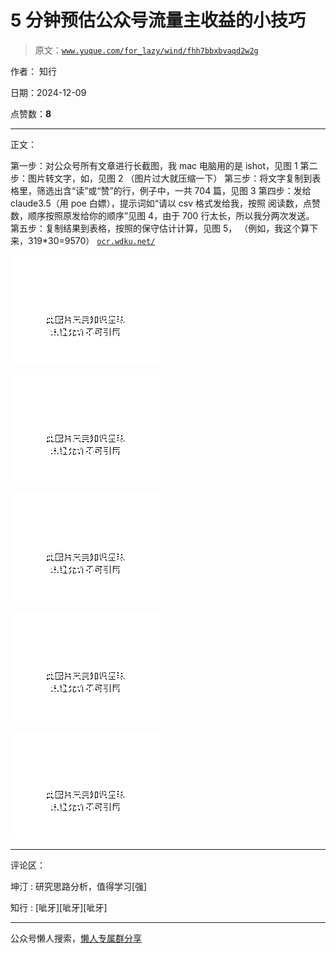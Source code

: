 # 5 分钟预估公众号流量主收益的小技巧

> 原文：[`www.yuque.com/for_lazy/wind/fhh7bbxbvaqd2w2g`](https://www.yuque.com/for_lazy/wind/fhh7bbxbvaqd2w2g)

作者： 知行

日期：2024-12-09

点赞数：**8**

* * *

正文：

第一步：对公众号所有文章进行长截图，我 mac 电脑用的是 ishot，见图 1 第二步：图片转文字，如，见图 2 （图片过大就压缩一下）
第三步：将文字复制到表格里，筛选出含“读”或“赞”的行，例子中，一共 704 篇，见图 3
第四步：发给 claude3.5（用 poe 白嫖），提示词如“请以 csv 格式发给我，按照
阅读数，点赞数，顺序按照原发给你的顺序”见图 4，由于 700 行太长，所以我分两次发送。 第五步：复制结果到表格，按照的保守估计计算，见图 5，
（例如，我这个算下来，319*30=9570） [`ocr.wdku.net/`](https://ocr.wdku.net/)

![](img/707c34dc6302b7e9b1989e57fc87c10e.png "None")

![](img/98df951c6d1529c5bbd9b03f3e4a336f.png "None")

![](img/edb36f16ebc089efe04d890b6bf7858f.png "None")

![](img/4e0d1c3857c8cd7b394e296a8c701c84.png "None")

![](img/65ae7831a4900ffef62c032d5657a0e2.png "None")

* * *

评论区：

坤汀 : 研究思路分析，值得学习[强]

知行 : [呲牙][呲牙][呲牙]

* * *

公众号懒人搜索，[懒人专属群分享](https://lazybook.fun/#/blog/group)